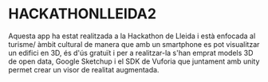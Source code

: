 HACKATHONLLEIDA2
================
Aquesta app ha estat realitzada a la Hackathon de Lleida i està enfocada al turisme/ àmbit cultural de manera que amb un smartphone es pot
visualitzar un edifici en 3D, és d'ús gratuït i per a realitzar-la s'han emprat models 3D de open data, Google Sketchup i el SDK 
de Vuforia que juntament amb unity  permet crear un visor de realitat augmentada.

